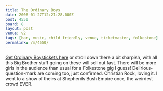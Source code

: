 ```yaml
---
title: The Ordinary Boys
date: 2006-01-27T12:21:28.000Z
post: 4550
board: 8
layout: post
venue: v2
tags: [bar, music, child friendly, venue, ticketmaster, folkestone]
permalink: /m/4550/
---
```

<a href="http://www.ticketmaster.co.uk/event/17003C33E7A94042?affiliate=POPE">Get Ordinary Boystickets here</a> or stroll down there a bit sharpish, with all this Big Brother stuff going on these will sell out fast. There will be more girls in the audience than usual for a Folkestone gig I guess! Delirious-question-mark are coming too, just confirmed. Christian Rock, loving it. I went to a show of theirs at Shepherds Bush Empire once, the weirdest crowd EVER.
